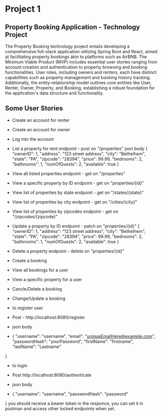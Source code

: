 # Project 1
## Property Booking Application - Technology Project
The Property Booking technology project entails developing a comprehensive full-stack application utilizing Spring Boot and React, aimed at facilitating property bookings akin to platforms such as AirBNB. The Minimum Viable Product (MVP) includes essential user stories ranging from account creation and authentication to property browsing and booking functionalities. User roles, including owners and renters, each have distinct capabilities such as property management and booking history tracking. Additionally, the entity-relationship model outlines core entities like User, Renter, Owner, Property, and Booking, establishing a robust foundation for the application's data structure and functionality.

## Some User Stories
- Create an account for renter
- Create an account for owner
- Log into the account

- List a property for rent 
    endpoint - post on "/properties"
    json body
    {
      "ownerID": 1,
      "address": "123 street address",
      "city": "Bethelhem",
      "state": "PA",
      "zipcode": "28394",
      "price": 99.99,
      "bedrooms": 2,
      "bathrooms": 1,
      "numOfGuests": 2,
      "available": true
    }

- View all listed properties
endpoint - get on "/properties"

- View a specific property by ID
endpoint - get on "properties/{id}"

- View list of properties by state
endpoint - get on "/states/{state}"

- View list of properties by city
endpoint - get on "/cities/{city}"

- View list of properties by zipcodes
endpoint - get on "/zipcodes/{zipcode}"

- Update a property by ID
endpoint - patch on "properties/{id}"
{
    "ownerID": 1,
    "address": "123 street address",
    "city": "Bethelhem",
    "state": "PA",
    "zipcode": "28394",
    "price": 99.99,
    "bedrooms": 2,
    "bathrooms": 1,
    "numOfGuests": 2,
    "available": true
}

- Delete a property
endpoint - delete on "properties/{id}"

- Create a booking
- View all bookings for a user
- View a specific property for a user
- Cancle/Delete a booking
- Change/Update a booking

- to register user
- Post - http://localhost:8080/register
- json body
- {
  "username": "username",
  "email": "uniqueEmailHere@example.com",
  "passwordHash": "yourPassword",
  "firstName": "firstname",
  "lastName": "Lastname"

}

- to login
- Post http://localhost:8080/authenticate

- json body
- {
  "username": "username",
  "passwordHash": "password"

}
you should receive a bearer token in the responce, you can set it in postman and access other locked endpoints when set. 

